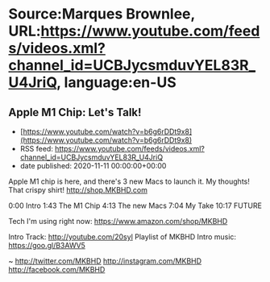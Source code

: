 # Source:Marques Brownlee, URL:https://www.youtube.com/feeds/videos.xml?channel_id=UCBJycsmduvYEL83R_U4JriQ, language:en-US

## Apple M1 Chip: Let's Talk!
 - [https://www.youtube.com/watch?v=b6g6rDDt9x8](https://www.youtube.com/watch?v=b6g6rDDt9x8)
 - RSS feed: https://www.youtube.com/feeds/videos.xml?channel_id=UCBJycsmduvYEL83R_U4JriQ
 - date published: 2020-11-11 00:00:00+00:00

Apple M1 chip is here, and there's 3 new Macs to launch it. My thoughts!
That crispy shirt! http://shop.MKBHD.com

0:00 Intro
1:43 The M1 Chip
4:13 The new Macs
7:04 My Take
10:17 FUTURE

Tech I'm using right now: https://www.amazon.com/shop/MKBHD

Intro Track: http://youtube.com/20syl
Playlist of MKBHD Intro music: https://goo.gl/B3AWV5

~
http://twitter.com/MKBHD
http://instagram.com/MKBHD
http://facebook.com/MKBHD

